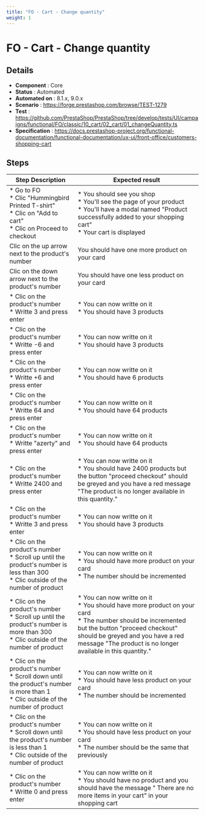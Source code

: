 ```yaml
---
title: "FO - Cart - Change quantity"
weight: 1
---
```


# FO - Cart - Change quantity
## Details
* **Component** : Core
* **Status** : Automated
* **Automated on** : 8.1.x, 9.0.x
* **Scenario** : https://forge.prestashop.com/browse/TEST-1279
* **Test** : https://github.com/PrestaShop/PrestaShop/tree/develop/tests/UI/campaigns/functional/FO/classic/10_cart/02_cart/01_changeQuantity.ts
* **Specification** : https://docs.prestashop-project.org/functional-documentation/functional-documentation/ux-ui/front-office/customers-shopping-cart

## Steps
| Step Description | Expected result |
| ----- | ----- |
| * Go to FO <br> * Clic "Hummingbird Printed T-shirt"<br> * Clic on "Add to cart"<br> * Clic on Proceed to checkout | * You should see you shop<br> * You'll see the page of your product<br> * You'll have a modal named "Product successfully added to your shopping cart"<br> * Your cart is displayed |
| Clic on the up arrow next to the product's number | You should have one more product on your card |
| Clic on the down arrow next to the product's number | You should have one less product on your card |
| * Clic on the product's number <br> * Writte 3 and press enter | * You can now writte on it <br> * You should have 3 products |
| * Clic on the product's number <br> * Writte -6 and press enter | * You can now writte on it <br> * You should have 3 products |
| * Clic on the product's number <br> * Writte +6 and press enter | * You can now writte on it <br> * You should have 6 products |
| * Clic on the product's number <br> * Writte 64 and press enter | * You can now writte on it<br> * You should have 64 products |
| * Clic on the product's number <br> * Writte "azerty" and press enter | * You can now writte on it <br> * You should have 64 products |
| * Clic on the product's number <br> * Writte 2400 and press enter | * You can now writte on it <br> * You should have 2400 products but the button "proceed checkout" should be greyed and you have a red message "The product is no longer available in this quantity." |
| * Clic on the product's number <br> * Writte 3 and press enter | * You can now writte on it <br> * You should have 3 products |
| * Clic on the product's number <br> * Scroll up until the product's number is less than 300<br> * Clic outside of the number of product | * You can now writte on it<br> * You should have more product on your card <br> * The number should be incremented |
| * Clic on the product's number <br> * Scroll up until the product's number is more than 300<br> * Clic outside of the number of product | * You can now writte on it<br> * You should have more product on your card <br> * The number should be incremented  but the button "proceed checkout" should be greyed and you have a red message "The product is no longer available in this quantity." |
| * Clic on the product's number <br> * Scroll down until the product's number is more than 1<br> * Clic outside of the number of product | * You can now writte on it<br> * You should have less product on your card<br> * The number should be incremented |
| * Clic on the product's number<br> * Scroll down until the product's number is less than 1<br> * Clic outside of the number of product | * You can now writte on it<br> * You should have less product on your card<br> * The number should be the same that previously |
| * Clic on the product's number <br> * Writte 0 and press enter | * You can now writte on it <br> * You should have no product and you should have the message " There are no more items in your cart" in your shopping cart |
